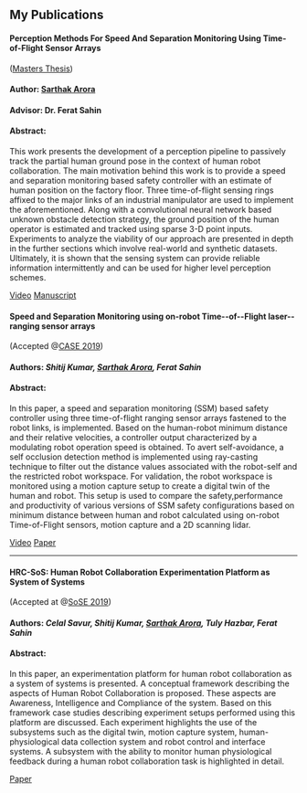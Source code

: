 ## My Publications

#### Perception Methods For Speed And Separation Monitoring Using Time-of-Flight Sensor Arrays 
([Masters Thesis](https://scholarworks.rit.edu/theses/10334/))
#### Author: [Sarthak Arora](http://arorasarthak.github.io) 
#### Advisor: Dr. Ferat Sahin
#### Abstract:
This work presents the development of a perception pipeline to passively track the partial human ground pose in the context of human robot collaboration. The main motivation behind this work is to provide a speed and separation monitoring based safety controller with an estimate of human position on the factory floor. Three time-of-flight sensing rings affixed to the major links of an industrial manipulator are used to implement the aforementioned. Along with a convolutional neural network based unknown obstacle detection strategy, the ground position of the human operator is estimated and tracked using sparse 3-D point inputs. Experiments to analyze the viability of our approach are presented in depth in the further sections which involve real-world and synthetic datasets. Ultimately, it is shown that the sensing system can provide reliable information intermittently and can be used for higher level perception schemes.

[Video](https://www.youtube.com/watch?v=fxHwCIYJh8I)
[Manuscript](https://scholarworks.rit.edu/theses/10334/)

#### Speed and Separation Monitoring using on-robot Time--of--Flight laser--ranging sensor arrays 
(Accepted @[CASE 2019](https://www.ieee-ras.org/component/rseventspro/event/1488-case-2019-international-conference-on-automation-science-and-engineering))
#### Authors: _Shitij Kumar, [Sarthak Arora](http://arorasarthak.github.io), Ferat Sahin_
#### Abstract:
In this paper, a speed and separation monitoring (SSM) based safety controller using three 
time-of-flight ranging sensor arrays fastened to the robot links, is implemented. 
Based on the human-robot minimum distance and their relative velocities, a controller output 
characterized by a modulating robot operation speed is obtained. 
To avert self-avoidance, a self occlusion detection method is implemented using ray-casting 
technique to filter out the distance values associated with the robot-self and the restricted 
robot workspace. For validation, the robot workspace is monitored using 
a motion capture setup to create a digital twin of the human and robot. 
This setup is used to compare the safety,performance and productivity of various versions of 
SSM safety configurations based on minimum distance between human and robot calculated using 
on-robot Time-of-Flight sensors, motion capture and a 2D scanning lidar.

[Video](https://drive.google.com/file/d/1H0YYTa3T4sKMlo6Z8qRDGqej5qlB1fwS/view?usp=sharing)
[Paper](https://doi.org/10.1109/COASE.2019.8843326)
___
#### HRC-SoS: Human Robot Collaboration Experimentation Platform as System of Systems
(Accepted at @[SoSE 2019](http://sosengineering.org/2019/))
#### Authors: _Celal Savur, Shitij Kumar, [Sarthak Arora](http://arorasarthak.github.io), Tuly Hazbar, Ferat Sahin_
#### Abstract:
In this paper, an experimentation platform for human robot collaboration as a system of systems is presented. 
A conceptual framework describing the aspects of Human Robot Collaboration is proposed. 
These aspects are Awareness, Intelligence and Compliance of the system. Based on this framework 
case studies describing experiment setups performed using this platform are discussed. Each experiment 
highlights the use of the subsystems such as the digital twin, motion capture system, human-physiological 
data collection system and robot control and interface systems. A subsystem with the ability to 
monitor human physiological feedback during a human robot collaboration task is highlighted in detail.

[Paper](https://doi.org/10.1109/SYSOSE.2019.8753881)
